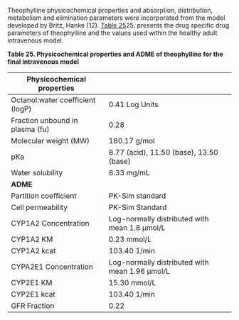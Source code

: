 Theophylline physicochemical properties and absorption, distribution, metabolism and elimination parameters were incorporated from the model developed by Britz, Hanke (12). [Table 25](#table_)25. presents the drug specific drug parameters of theophylline and the values used within the healthy adult intravenous model. 

**Table 25. Physicochemical properties and ADME of theophylline for the final intravenous model** <a id="table_25">

| **Physicochemical properties**    |                                      |
|--|--|
|Octanol:water coefficient (logP)| 0.41 Log Units|
|Fraction unbound in plasma (fu)| 0.28|
|Molecular weight (MW)| 180.17 g/mol|
|pKa| 8.77 (acid), 11.50 (base), 13.50 (base)|
|Water solubility|8.33 mg/mL|
|**ADME**| |
|Partition coefficient|PK-Sim standard|
|Cell permeability|PK-Sim Standard|
|CYP1A2 Concentration|Log-normally distributed with mean 1.8 µmol/L|
|CYP1A2 KM|0.23 mmol/L|
|CYP1A2 kcat |103.40 1/min|
|CYPA2E1 Concentration|Log-normally distributed with mean 1.96 µmol/L|
|CYP2E1 KM|15.30 mmol/L|
|CYP2E1 kcat|103.40 1/min|
|GFR Fraction|0.22|
